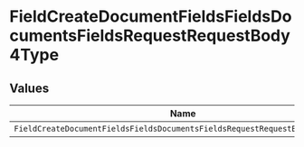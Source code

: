 # FieldCreateDocumentFieldsFieldsDocumentsFieldsRequestRequestBody4Type


## Values

| Name                                                                        | Value                                                                       |
| --------------------------------------------------------------------------- | --------------------------------------------------------------------------- |
| `FieldCreateDocumentFieldsFieldsDocumentsFieldsRequestRequestBody4TypeName` | NAME                                                                        |
